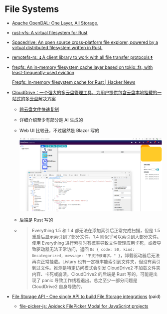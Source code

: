 # File Systems
- [Apache OpenDAL: One Layer, All Storage.](https://github.com/apache/opendal)

- [rust-vfs: A virtual filesystem for Rust](https://github.com/manuel-woelker/rust-vfs)

- [Spacedrive: An open source cross-platform file explorer, powered by a virtual distributed filesystem written in Rust.](https://github.com/spacedriveapp/spacedrive)

- [remotefs-rs: ⏫ A client library to work with all file transfer protocols ⏬](https://github.com/remotefs-rs/remotefs-rs)

- [freqfs: An in-memory filesystem cache layer based on tokio::fs, with least-frequently-used eviction](https://github.com/haydnv/freqfs)

  [Freqfs: In-memory filesystem cache for Rust | Hacker News](https://news.ycombinator.com/item?id=28721815)

- [CloudDrive：一个强大的多云盘管理工具，为用户提供包含云盘本地挂载的一站式的多云盘解决方案](https://www.clouddrive2.com/)
  - [跨云盘文件快速复制](https://www.clouddrive2.com/features.html#inter-cloud-copy)
  - 详细介绍至少有部分是 AI 生成的
  - Web UI 比较丑，不过居然是 Blazor 写的
 
    ![](images/README/CloudDrive.png)
  - 后端是 Rust 写的
  - > Everything 1.5 和 1.4 都无法在添加索引后正常完成扫描，但是 1.5 重启后显示索引到了部分文件，1.4 则似乎可以索引到大部分文件。使用 Everything 进行索引时有概率导致文件管理应用卡死，或者导致驱动器无法正常访问，返回 `Os { code: 50, kind: Uncategorized, message: "不支持该请求。" }`，卸载驱动器后无法再次正常挂载。Listary 也有一定概率能索引到文件夹，但没有索引到过文件。推测是特定访问模式会引发 CloudDrive2 不加载文件夹内容、卡死或崩溃。CloudDrive2 的后端是 Rust 写的，可能是出现了 panic 导致工作线程退出。总之至少一部分问题是 CloudDrive2 自身导致的。

- [File Storage API - One single API to build File Storage integrations](https://www.apideck.com/file-storage-api) (paid)
  - [file-picker-js: Apideck FilePicker Modal for JavaScript projects](https://github.com/apideck-libraries/file-picker-js)

